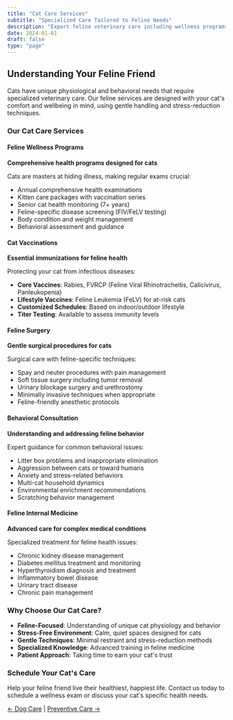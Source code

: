 ```yaml
---
title: "Cat Care Services"
subtitle: "Specialized Care Tailored to Feline Needs"
description: "Expert feline veterinary care including wellness programs, vaccinations, surgery, behavioral consultation, and internal medicine for cats at Pet Heart Animal Clinic."
date: 2024-01-01
draft: false
type: "page"
---
```


## Understanding Your Feline Friend

Cats have unique physiological and behavioral needs that require specialized veterinary care. Our feline services are designed with your cat's comfort and wellbeing in mind, using gentle handling and stress-reduction techniques.

### Our Cat Care Services

#### Feline Wellness Programs
**Comprehensive health programs designed for cats**

Cats are masters at hiding illness, making regular exams crucial:
- Annual comprehensive health examinations
- Kitten care packages with vaccination series
- Senior cat health monitoring (7+ years)
- Feline-specific disease screening (FIV/FeLV testing)
- Body condition and weight management
- Behavioral assessment and guidance

#### Cat Vaccinations
**Essential immunizations for feline health**

Protecting your cat from infectious diseases:
- **Core Vaccines**: Rabies, FVRCP (Feline Viral Rhinotracheitis, Calicivirus, Panleukopenia)
- **Lifestyle Vaccines**: Feline Leukemia (FeLV) for at-risk cats
- **Customized Schedules**: Based on indoor/outdoor lifestyle
- **Titer Testing**: Available to assess immunity levels

#### Feline Surgery
**Gentle surgical procedures for cats**

Surgical care with feline-specific techniques:
- Spay and neuter procedures with pain management
- Soft tissue surgery including tumor removal
- Urinary blockage surgery and urethrostomy
- Minimally invasive techniques when appropriate
- Feline-friendly anesthetic protocols

#### Behavioral Consultation
**Understanding and addressing feline behavior**

Expert guidance for common behavioral issues:
- Litter box problems and inappropriate elimination
- Aggression between cats or toward humans
- Anxiety and stress-related behaviors
- Multi-cat household dynamics
- Environmental enrichment recommendations
- Scratching behavior management

#### Feline Internal Medicine
**Advanced care for complex medical conditions**

Specialized treatment for feline health issues:
- Chronic kidney disease management
- Diabetes mellitus treatment and monitoring
- Hyperthyroidism diagnosis and treatment
- Inflammatory bowel disease
- Urinary tract disease
- Chronic pain management

### Why Choose Our Cat Care?

- **Feline-Focused**: Understanding of unique cat physiology and behavior
- **Stress-Free Environment**: Calm, quiet spaces designed for cats
- **Gentle Techniques**: Minimal restraint and stress-reduction methods
- **Specialized Knowledge**: Advanced training in feline medicine
- **Patient Approach**: Taking time to earn your cat's trust

### Schedule Your Cat's Care

Help your feline friend live their healthiest, happiest life. Contact us today to schedule a wellness exam or discuss your cat's specific health needs.

[← Dog Care](/services/dog-care/) | [Preventive Care →](/services/preventive-care/)